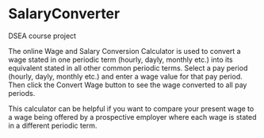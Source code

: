 SalaryConverter
===============

DSEA course project

The online Wage and Salary Conversion Calculator is used to convert a wage stated in one periodic term (hourly, dayly, monthly etc.) into its equivalent stated in all other common periodic terms. Select a pay period (hourly, dayly, monthly etc.) and enter a wage value for that pay period. Then click the Convert Wage button to see the wage converted to all pay periods.

This calculator can be helpful if you want to compare your present wage to a wage being offered by a prospective employer where each wage is stated in a different periodic term.
